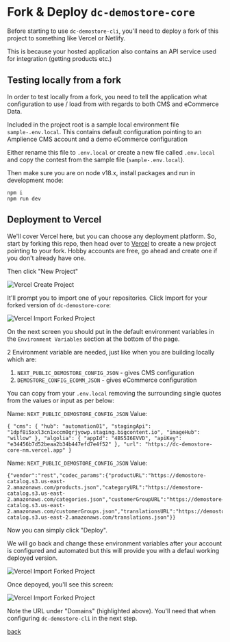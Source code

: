 # Fork & Deploy `dc-demostore-core`

Before starting to use `dc-demostore-cli`, you'll need to deploy a fork of this project to something like Vercel or Netlify.

This is because your hosted application also contains an API service used for integration (getting products etc.)

## Testing locally from a fork

In order to test locally from a fork, you need to tell the application what configuration to use / load from with regards to both CMS and eCommerce Data.

Included in the project root is a sample local environment file `sample-.env.local`. This contains default configuration pointing to an Amplience CMS account and a demo eCommerce configuration

Either rename this file to `.env.local` or create a new file called `.env.local` and copy the contest from the sample file (`sample-.env.local`).

Then make sure you are on node v18.x, install packages and run in development mode:

```
npm i
npm run dev
```

## Deployment to Vercel

We'll cover Vercel here, but you can choose any deployment platform. So, start by forking this repo, then head over to [Vercel](https://vercel.com/) to create a new project pointing to your fork. Hobby accounts are free, go ahead and create one if you don't already have one.

Then click "New Project"

![Vercel Create Project](../media/vercel-create.png)

It'll prompt you to import one of your repositories. Click Import for your forked version of `dc-demostore-core`:

![Vercel Import Forked Project](../media/vercel-import.png)

On the next screen you should put in the default environment variables in the `Environment Variables` section at the bottom of the page.

2 Environment variable are needed, just like when you are building locally which are:

1) `NEXT_PUBLIC_DEMOSTORE_CONFIG_JSON` - gives CMS configuration
2) `DEMOSTORE_CONFIG_ECOMM_JSON` - gives eCommerce configuration

You can copy from your `.env.local` removing the surrounding single quotes from the values or input as per below:

Name: `NEXT_PUBLIC_DEMOSTORE_CONFIG_JSON`
Value:
```
{ "cms": { "hub": "automation01", "stagingApi": "1dpf8i5xxl3cn1xccm0grjyowp.staging.bigcontent.io", "imageHub": "willow" }, "algolia": { "appId": "4BS5I6EVVD", "apiKey": "e34456b7d52beaa2b34b447efd7e4f52" }, "url": "https://dc-demostore-core-nm.vercel.app" }
```

Name: `NEXT_PUBLIC_DEMOSTORE_CONFIG_JSON`
Value:
```
{"vendor":"rest","codec_params":{"productURL":"https://demostore-catalog.s3.us-east-2.amazonaws.com/products.json","categoryURL":"https://demostore-catalog.s3.us-east-2.amazonaws.com/categories.json","customerGroupURL":"https://demostore-catalog.s3.us-east-2.amazonaws.com/customerGroups.json","translationsURL":"https://demostore-catalog.s3.us-east-2.amazonaws.com/translations.json"}}
```

Now you can simply click "Deploy".

We will go back and change these environment variables after your account is configured and automated but this will provide you with a defaul working deployed version.

![Vercel Import Forked Project](../media/vercel-deploy.png)

Once depoyed, you'll see this screen:

![Vercel Import Forked Project](../media/vercel-deployed.png)

Note the URL under "Domains" (highlighted above). You'll need that when configuring `dc-demostore-cli` in the next step.

[back](../README.md)
